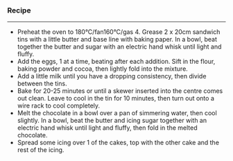 ### Recipe
***

* Preheat the oven to 180°C/fan160°C/gas 4. Grease 2 x 20cm sandwich tins with a little butter and base line with baking paper. In a bowl, beat together the butter and sugar with an electric hand whisk until light and fluffy.
* Add the eggs, 1 at a time, beating after each addition. Sift in the flour, baking powder and cocoa, then lightly fold  into the mixture.
* Add a little milk until you have a dropping consistency, then divide between the tins.
* Bake for 20-25 minutes or until a skewer inserted into the centre comes out clean. Leave to cool in the tin for 10 minutes, then turn out onto a wire rack to cool completely.
* Melt the chocolate in a bowl over a pan of simmering water, then cool slightly. In a bowl, beat the butter and icing sugar together with an electric hand whisk until light and fluffy, then fold in the melted chocolate.
* Spread some icing over 1 of the cakes, top with the other cake and the rest of the icing.